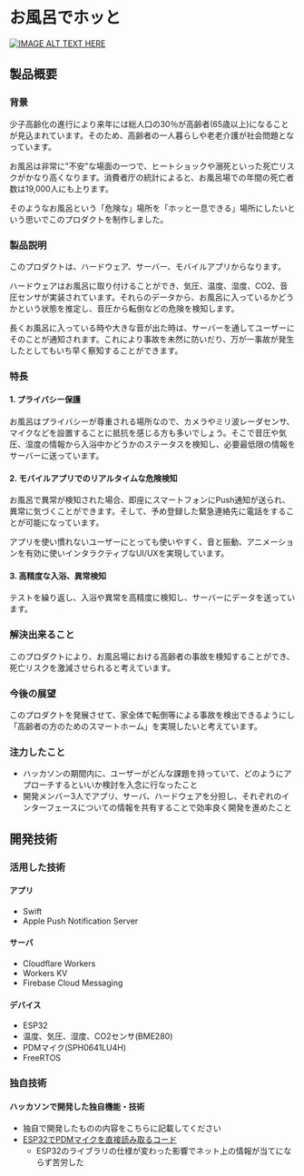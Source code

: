 # お風呂でホッと

[![IMAGE ALT TEXT HERE](https://jphacks.com/wp-content/uploads/2023/07/JPHACKS2023_ogp.png)](https://www.youtube.com/watch?v=yYRQEdfGjEg)

## 製品概要
### 背景
少子高齢化の進行により来年には総人口の30％が高齢者(65歳以上)になることが見込まれています。そのため、高齢者の一人暮らしや老老介護が社会問題となっています。

お風呂は非常に"不安"な場面の一つで、ヒートショックや溺死といった死亡リスクがかなり高くなります。消費者庁の統計によると、お風呂場での年間の死亡者数は19,000人にも上ります。

そのようなお風呂という「危険な」場所を「ホッと一息できる」場所にしたいという思いでこのプロダクトを制作しました。

### 製品説明
このプロダクトは、ハードウェア、サーバー、モバイルアプリからなります。

ハードウェアはお風呂に取り付けることができ、気圧、温度、湿度、CO2、音圧センサが実装されています。それらのデータから、お風呂に入っているかどうかという状態を推定し、音圧から転倒などの危険を検知します。

長くお風呂に入っている時や大きな音が出た時は、サーバーを通してユーザーにそのことが通知されます。これにより事故を未然に防いだり、万が一事故が発生したとしてもいち早く察知することができます。

### 特長
#### 1. プライバシー保護
お風呂はプライバシーが尊重される場所なので、カメラやミリ波レーダセンサ、マイクなどを設置することに抵抗を感じる方も多いでしょう。そこで音圧や気圧、湿度の情報から入浴中かどうかのステータスを検知し、必要最低限の情報をサーバーに送っています。

#### 2. モバイルアプリでのリアルタイムな危険検知
お風呂で異常が検知された場合、即座にスマートフォンにPush通知が送られ、異常に気づくことができます。そして、予め登録した緊急連絡先に電話をすることが可能になっています。

アプリを使い慣れないユーザーにとっても使いやすく、音と振動、アニメーションを有効に使いインタラクティブなUI/UXを実現しています。

#### 3. 高精度な入浴、異常検知
テストを繰り返し、入浴や異常を高精度に検知し、サーバーにデータを送っています。

### 解決出来ること
このプロダクトにより、お風呂場における高齢者の事故を検知することができ、死亡リスクを激減させられると考えています。

### 今後の展望
このプロダクトを発展させて、家全体で転倒等による事故を検出できるようにし「高齢者の方のためのスマートホーム」を実現したいと考えています。

### 注力したこと
* ハッカソンの期間内に、ユーザーがどんな課題を持っていて、どのようにアプローチするといいか検討を入念に行なったこと
* 開発メンバー3人でアプリ、サーバ、ハードウェアを分担し、それぞれのインターフェースについての情報を共有することで効率良く開発を進めたこと

## 開発技術
### 活用した技術
#### アプリ
* Swift
* Apple Push Notification Server

#### サーバ
* Cloudflare Workers
* Workers KV
* Firebase Cloud Messaging

#### デバイス
* ESP32
* 温度、気圧、湿度、CO2センサ(BME280)
* PDMマイク(SPH0641LU4H)
* FreeRTOS

### 独自技術
#### ハッカソンで開発した独自機能・技術
* 独自で開発したものの内容をこちらに記載してください
* [ESP32でPDMマイクを直接読み取るコード](https://github.com/jphacks/TK_2303/blob/master/hardware/device/Mic.h)
  * ESP32のライブラリの仕様が変わった影響でネット上の情報が当てにならず苦労した
